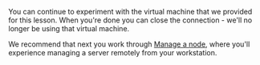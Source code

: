 You can continue to experiment with the virtual machine that we provided for this lesson. When you're done you can close the connection - we'll no longer be using that virtual machine.

We recommend that next you work through [Manage a node](/manage-a-node/windows), where you'll experience managing a server remotely from your workstation.
